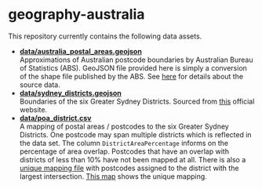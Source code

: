 # geography-australia

This repository currently contains the following data assets.

* **[data/australia_postal_areas.geojson](https://github.com/itssimon/geography-australia/blob/master/data/australia_postal_areas.geojson)**<br>
  Approximations of Australian postcode boundaries by Australian Bureau of Statistics (ABS). GeoJSON file provided here is simply a conversion of the shape file published by the ABS. See [here](http://www.abs.gov.au/ausstats/abs@.nsf/Lookup/by%20Subject/1270.0.55.003~July%202016~Main%20Features~Postal%20Areas%20(POA)~8) for details about the source data.
* **[data/sydney_districts.geojson](https://github.com/itssimon/geography-australia/blob/master/data/sydney_districts.geojson)**<br>
  Boundaries of the six Greater Sydney Districts. Sourced from [this](https://www.greater.sydney/my-district) official website.
* **[data/poa_district.csv](https://github.com/itssimon/geography-australia/blob/master/data/poa_district.csv)**<br>
  A mapping of postal areas / postcodes to the six Greater Sydney Districts. One postcode may span multiple districts which is reflected in the data set. The column `DistrictAreaPercentage` informs on the percentage of area overlap. Postcodes that have an overlap with districts of less than 10% have not been mapped at all. There is also a [unique mapping file](https://github.com/itssimon/geography-australia/blob/master/data/poa_district_unique.csv) with postcodes assigned to the district with the largest intersection. [This map](https://github.com/itssimon/geography-australia/blob/master/plot/sydney_poa_district_map.svg) shows the unique mapping.
